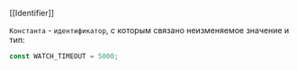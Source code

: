 [[Identifier]]

`Константа` - `идентификатор`, с которым связано неизменяемое значение и тип:
```js
const WATCH_TIMEOUT = 5000;
```